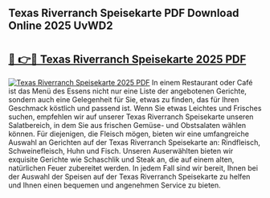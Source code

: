 ## Texas Riverranch Speisekarte PDF Download Online 2025 UvWD2

# <h2><a href="http://gc6phvq.nevu.top/?p=Texas+Riverranch+Speisekarte">🔗 👉🔴 Texas Riverranch Speisekarte 2025 PDF</a></h2>

[![Texas Riverranch Speisekarte 2025 PDF](https://i.imgur.com/dBaPXMq.png)](http://gc6phvq.nevu.top/?p=Texas+Riverranch+Speisekarte)
In einem Restaurant oder Café ist das Menü des Essens nicht nur eine Liste der angebotenen Gerichte, sondern auch eine Gelegenheit für Sie, etwas zu finden, das für Ihren Geschmack köstlich und passend ist. Wenn Sie etwas Leichtes und Frisches suchen, empfehlen wir auf unserer Texas Riverranch Speisekarte unseren Salatbereich, in dem Sie aus frischen Gemüse- und Obstsalaten wählen können. Für diejenigen, die Fleisch mögen, bieten wir eine umfangreiche Auswahl an Gerichten auf der Texas Riverranch Speisekarte an: Rindfleisch, Schweinefleisch, Huhn und Fisch. Unseren Auserwählten bieten wir exquisite Gerichte wie Schaschlik und Steak an, die auf einem alten, natürlichen Feuer zubereitet werden. In jedem Fall sind wir bereit, Ihnen bei der Auswahl der Speisen auf der Texas Riverranch Speisekarte zu helfen und Ihnen einen bequemen und angenehmen Service zu bieten.
